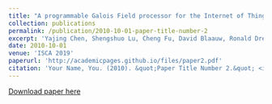 ```yaml
---
title: "A programmable Galois Field processor for the Internet of Things"
collection: publications
permalink: /publication/2010-10-01-paper-title-number-2
excerpt: 'Yajing Chen, Shengshuo Lu, Cheng Fu, David Blaauw, Ronald Dreslinski Jr, Trevor Mudge, and Hun-Seok Kim'
date: 2010-10-01
venue: 'ISCA 2019'
paperurl: 'http://academicpages.github.io/files/paper2.pdf'
citation: 'Your Name, You. (2010). &quot;Paper Title Number 2.&quot; <i>Journal 1</i>. 1(2).'
---
```

<!-- This paper is about the number 2. The number 3 is left for future work.
 -->
[Download paper here](https://chengfu0118.github.io/files/ISCA17-GaloisField.pdf)

<!-- Recommended citation: Your Name, You. (2010). "Paper Title Number 2." <i>Journal 1</i>. 1(2). -->